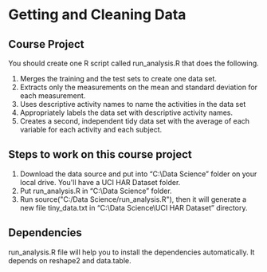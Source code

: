 # Getting and Cleaning Data

## Course Project

You should create one R script called run_analysis.R that does the following.
1.	Merges the training and the test sets to create one data set.
2.	Extracts only the measurements on the mean and standard deviation for each measurement.
3.	Uses descriptive activity names to name the activities in the data set
4.	Appropriately labels the data set with descriptive activity names.
5.	Creates a second, independent tidy data set with the average of each variable for each activity and each subject.

## Steps to work on this course project

1.	Download the data source and put into “C:\Data Science” folder on your local drive. You'll have a UCI HAR Dataset folder.
2.	Put run_analysis.R in “C:\Data Science”  folder.
3.	Run source("C:/Data Science/run_analysis.R"), then it will generate a new file tiny_data.txt in “C:\Data Science\UCI HAR Dataset” directory.

## Dependencies

run_analysis.R file will help you to install the dependencies automatically. It depends on reshape2 and data.table.



